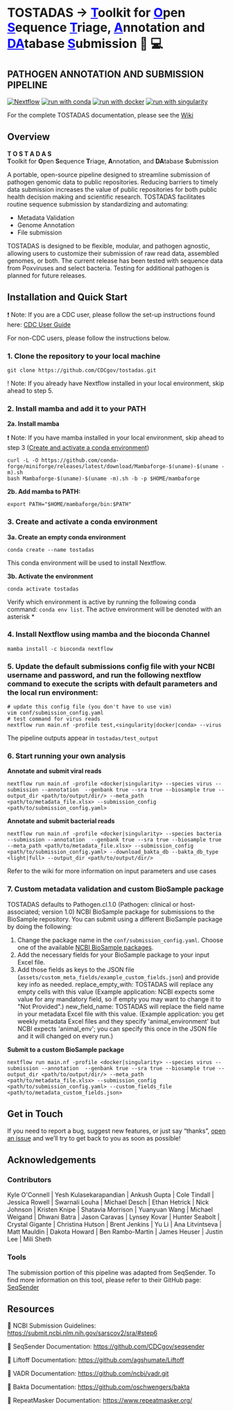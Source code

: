 # TOSTADAS &#8594; <span style="color:blue"><u>**T**</u></span>oolkit for <span style="color:blue"><u>**O**</u></span>pen <span style="color:blue"><u>**S**</u></span>equence <span style="color:blue"><u>**T**</u></span>riage, <span style="color:blue"><u>**A**</u></span>nnotation and <span style="color:blue"><u>**DA**</u></span>tabase <span style="color:blue"><u>**S**</u></span>ubmission :dna: :computer:

## PATHOGEN ANNOTATION AND SUBMISSION PIPELINE

<!-- [![GitHub Downloads](https://img.shields.io/github/downloads/CDCgov/tostadas/total.svg?style=social&logo=github&label=Download)](https://github.com/CDCgov/tostadas/releases) -->
[![Nextflow](https://img.shields.io/badge/nextflow%20DSL2-%E2%89%A521.10.3-23aa62.svg?labelColor=000000)](https://www.nextflow.io/) [![run with conda](http://img.shields.io/badge/run%20with-conda-3EB049?labelColor=000000&logo=anaconda)](https://docs.conda.io/en/latest/) [![run with docker](https://img.shields.io/badge/run%20with-docker-0db7ed?labelColor=000000&logo=docker)](https://www.docker.com/) [![run with singularity](https://img.shields.io/badge/run%20with-singularity-1d355c.svg?labelColor=000000)](https://sylabs.io/docs/)

For the complete TOSTADAS documentation, please see the [Wiki](https://github.com/CDCgov/tostadas/wiki)

## Overview
**T O S T A D A S**  
**T**oolkit for **O**pen **S**equence **T**riage, **A**nnotation, and **DA**tabase **S**ubmission  
  
A portable, open-source pipeline designed to streamline submission of pathogen genomic data to public repositories.  Reducing barriers to timely data submission increases the value of public repositories for both public health decision making and scientific research. TOSTADAS facilitates routine sequence submission by standardizing and automating: 

+ Metadata Validation   
+ Genome Annotation    
+ File submission    

TOSTADAS is designed to be flexible, modular, and pathogen agnostic, allowing users to customize their submission of raw read data, assembled genomes, or both. The current release has been tested with sequence data from Poxviruses and select bacteria. Testing for additional pathogen is planned for future releases.

## Installation and Quick Start
❗ Note: If you are a CDC user, please follow the set-up instructions found here: [CDC User Guide](https://github.com/CDCgov/tostadas/wiki/CDC-User-Guide)

For non-CDC users, please follow the instructions below.
### 1. Clone the repository to your local machine
```
git clone https://github.com/CDCgov/tostadas.git
```
! Note: If you already have Nextflow installed in your local environment, skip ahead to step 5.
### 2. Install mamba and add it to your PATH 

 **2a. Install mamba** 
 
❗ Note: If you have mamba installed in your local environment, skip ahead to step 3 ([Create and activate a conda environment](https://github.com/CDCgov/tostadas/edit/dev/README.md#3-create-and-activate-a-conda-environment))
```
curl -L -O https://github.com/conda-forge/miniforge/releases/latest/download/Mambaforge-$(uname)-$(uname -m).sh
bash Mambaforge-$(uname)-$(uname -m).sh -b -p $HOME/mambaforge
```
 **2b. Add mamba to PATH:**
```
export PATH="$HOME/mambaforge/bin:$PATH"
```
### 3. Create and activate a conda environment

 **3a. Create an empty conda environment**
```
conda create --name tostadas
```
This conda environment will be used to install Nextflow.

 **3b. Activate the environment**
```
conda activate tostadas
```
Verify which environment is active by running the following conda command: `conda env list`. The active environment will be denoted with an asterisk *

### 4. Install Nextflow using mamba and the bioconda Channel
```
mamba install -c bioconda nextflow
```
### 5. Update the default submissions config file with your NCBI username and password, and run the following nextflow command to execute the scripts with default parameters and the local run environment: 
```
# update this config file (you don't have to use vim)
vim conf/submission_config.yaml
# test command for virus reads
nextflow run main.nf -profile test,<singularity|docker|conda> --virus
```
The pipeline outputs appear in `tostadas/test_output`

### 6. Start running your own analysis

**Annotate and submit viral reads**
```
nextflow run main.nf -profile <docker|singularity> --species virus --submission --annotation  --genbank true --sra true --biosample true --output_dir <path/to/output/dir/> --meta_path <path/to/metadata_file.xlsx> --submission_config <path/to/submission_config.yaml>
```
**Annotate and submit bacterial reads**
```
nextflow run main.nf -profile <docker|singularity> --species bacteria --submission --annotation  --genbank true --sra true --biosample true --meta_path <path/to/metadata_file.xlsx> --submission_config <path/to/submission_config.yaml> --download_bakta_db --bakta_db_type <light|full> --output_dir <path/to/output/dir/>
```
Refer to the wiki for more information on input parameters and use cases

### 7. Custom metadata validation and custom BioSample package

TOSTADAS defaults to Pathogen.cl.1.0 (Pathogen: clinical or host-associated; version 1.0) NCBI BioSample package for submissions to the BioSample repository. You can submit using a different BioSample package by doing the following:
1. Change the package name in the `conf/submission_config.yaml`. Choose one of the available [NCBI BioSample packages](https://www.ncbi.nlm.nih.gov/biosample/docs/packages/). 
2. Add the necessary fields for your BioSample package to your input Excel file.
3. Add those fields as keys to the JSON file (`assets/custom_meta_fields/example_custom_fields.json`) and provide key info as needed.
    replace_empty_with: TOSTADAS will replace any empty cells with this value (Example application: NCBI expects some value for any mandatory field, so if empty you may want to change it to "Not Provided".)
    new_field_name: TOSTADAS will replace the field name in your metadata Excel file with this value. (Example application: you get weekly metadata Excel files and they specify 'animal_environment' but NCBI expects 'animal_env'; you can specify this once in the JSON file and it will changed on every run.)

**Submit to a custom BioSample package**
```
nextflow run main.nf -profile <docker|singularity> --species virus --submission --annotation  --genbank true --sra true --biosample true --output_dir <path/to/output/dir/> --meta_path <path/to/metadata_file.xlsx> --submission_config <path/to/submission_config.yaml> --custom_fields_file  <path/to/metadata_custom_fields.json>
```

## Get in Touch
If you need to report a bug, suggest new features, or just say “thanks”, [open an issue](https://github.com/CDCgov/tostadas/issues/new/choose) and we’ll try to get back to you as soon as possible!

## Acknowledgements
### Contributors
Kyle O'Connell | Yesh Kulasekarapandian | Ankush Gupta | Cole Tindall | Jessica Rowell | Swarnali Louha | Michael Desch | Ethan Hetrick | Nick Johnson | Kristen Knipe | Shatavia Morrison | Yuanyuan Wang | Michael Weigand | Dhwani Batra | Jason Caravas | Lynsey Kovar | Hunter Seabolt | Crystal Gigante | Christina Hutson | Brent Jenkins | Yu Li | Ana Litvintseva | Matt Mauldin | Dakota Howard | Ben Rambo-Martin | James Heuser | Justin Lee | Mili Sheth

### Tools
The submission portion of this pipeline was adapted from SeqSender. To find more information on this tool, please refer to their GitHub page: [SeqSender](https://github.com/CDCgov/seqsender)

## Resources

:link: NCBI Submission Guidelines: https://submit.ncbi.nlm.nih.gov/sarscov2/sra/#step6

:link: SeqSender Documentation: https://github.com/CDCgov/seqsender

:link: Liftoff Documentation: https://github.com/agshumate/Liftoff

:link: VADR Documentation:  https://github.com/ncbi/vadr.git

:link: Bakta Documentation:  https://github.com/oschwengers/bakta

:link: RepeatMasker Documentation: https://www.repeatmasker.org/

